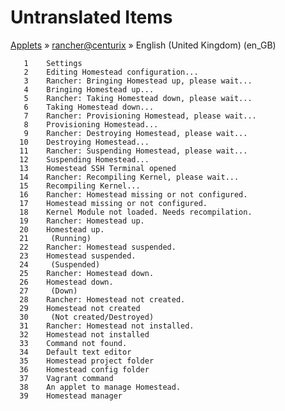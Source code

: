 # Untranslated Items
[Applets](../../../README.md) &#187; [rancher@centurix](../README.md) &#187; English (United Kingdom) (en_GB)

       1	Settings
       2	Editing Homestead configuration...
       3	Rancher: Bringing Homestead up, please wait...
       4	Bringing Homestead up...
       5	Rancher: Taking Homestead down, please wait...
       6	Taking Homestead down...
       7	Rancher: Provisioning Homestead, please wait...
       8	Provisioning Homestead...
       9	Rancher: Destroying Homestead, please wait...
      10	Destroying Homestead...
      11	Rancher: Suspending Homestead, please wait...
      12	Suspending Homestead...
      13	Homestead SSH Terminal opened
      14	Rancher: Recompiling Kernel, please wait...
      15	Recompiling Kernel...
      16	Rancher: Homestead missing or not configured.
      17	Homestead missing or not configured.
      18	Kernel Module not loaded. Needs recompilation.
      19	Rancher: Homestead up.
      20	Homestead up.
      21	 (Running)
      22	Rancher: Homestead suspended.
      23	Homestead suspended.
      24	 (Suspended)
      25	Rancher: Homestead down.
      26	Homestead down.
      27	 (Down)
      28	Rancher: Homestead not created.
      29	Homestead not created
      30	 (Not created/Destroyed)
      31	Rancher: Homestead not installed.
      32	Homestead not installed
      33	Command not found.
      34	Default text editor
      35	Homestead project folder
      36	Homestead config folder
      37	Vagrant command
      38	An applet to manage Homestead.
      39	Homestead manager
